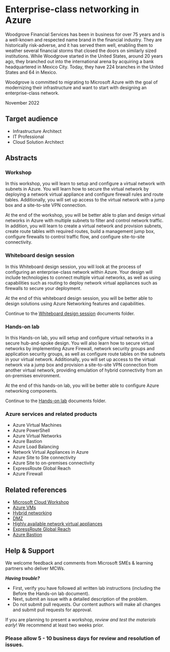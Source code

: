 # Enterprise-class networking in Azure

Woodgrove Financial Services has been in business for over 75 years and is a well-known and respected name brand in the financial industry. They are historically risk-adverse, and it has served them well, enabling them to weather several financial storms that closed the doors on similarly sized institutions. While Woodgrove started in the United States, around 20 years ago, they branched out into the international arena by acquiring a bank headquartered in Mexico City. Today, they have 224 branches in the United States and 64 in Mexico.

Woodgrove is committed to migrating to Microsoft Azure with the goal of modernizing their infrastructure and want to start with designing an enterprise-class network.

November 2022

## Target audience

- Infrastructure Architect
- IT Professional
- Cloud Solution Architect

## Abstracts

### Workshop

In this workshop, you will learn to setup and configure a virtual network with subnets in Azure. You will learn how to secure the virtual network by deploying a network virtual appliance and configure firewall rules and route tables. Additionally, you will set up access to the virtual network with a jump box and a site-to-site VPN connection.

At the end of the workshop, you will be better able to plan and design virtual networks in Azure with multiple subnets to filter and control network traffic. In addition, you will learn to create a virtual network and provision subnets, create route tables with required routes, build a management jump box, configure firewalls to control traffic flow, and configure site-to-site connectivity.

### Whiteboard design session

In this Whiteboard design session, you will look at the process of configuring an enterprise-class network within Azure. Your design will include technologies to connect multiple virtual networks, as well as using capabilities such as routing to deploy network virtual appliances such as firewalls to secure your deployment.

At the end of this whiteboard design session, you will be better able to design solutions using Azure Networking features and capabilities.

Continue to the [Whiteboard design session](https://github.com/microsoft/MCW-Enterprise-class-networking/tree/main/Whiteboard%20design%20session) documents folder.

### Hands-on lab

In this Hands-on lab, you will setup and configure virtual networks in a secure hub-and-spoke design. You will also learn how to secure virtual networks by implementing Azure Firewall, network security groups and application security groups, as well as configure route tables on the subnets in your virtual network. Additionally, you will set up access to the virtual network via a jump box and provision a site-to-site VPN connection from another virtual network, providing emulation of hybrid connectivity from an on-premises environment.

At the end of this hands-on lab, you will be better able to configure Azure networking components.

Continue to the [Hands-on lab](https://github.com/microsoft/MCW-Enterprise-class-networking/tree/main/Hands-on%20lab) documents folder.

### Azure services and related products

- Azure Virtual Machines
- Azure PowerShell
- Azure Virtual Networks
- Azure Bastion
- Azure Load Balancing
- Network Virtual Appliances in Azure
- Azure Site to Site connectivity
- Azure Site to on-premises connectivity
- ExpressRoute Global Reach
- Azure Firewall

## Related references

- [Microsoft Cloud Workshop](https://microsoftcloudworkshop.com)
- [Azure VMs](https://learn.microsoft.com/azure/virtual-machines/)
- [Hybrid networking](https://learn.microsoft.com/azure/architecture/guide/technology-choices/hybrid-considerations)
- [DMZ](https://learn.microsoft.com/azure/architecture/reference-architectures/dmz/secure-vnet-dmz)
- [Highly available network virtual appliances](https://learn.microsoft.com/azure/architecture/reference-architectures/dmz/nva-ha)
- [ExpressRoute Global Reach](https://learn.microsoft.com/azure/expressroute/expressroute-global-reach)
- [Azure Bastion](https://learn.microsoft.com/azure/bastion/bastion-overview)

## Help & Support

We welcome feedback and comments from Microsoft SMEs & learning partners who deliver MCWs.  

***Having trouble?***

- First, verify you have followed all written lab instructions (including the Before the Hands-on lab document).
- Next, submit an issue with a detailed description of the problem.
- Do not submit pull requests. Our content authors will make all changes and submit pull requests for approval.  

If you are planning to present a workshop, *review and test the materials early*! We recommend at least two weeks prior.

### Please allow 5 - 10 business days for review and resolution of issues.
